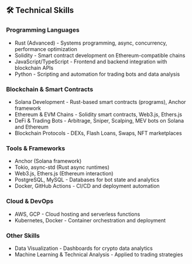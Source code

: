 ## 🛠️ Technical Skills

### Programming Languages
- Rust (Advanced) - Systems programming, async, concurrency, performance optimization
- Solidity - Smart contract development on Ethereum-compatible chains
- JavaScript/TypeScript - Frontend and backend integration with blockchain APIs
- Python - Scripting and automation for trading bots and data analysis

### Blockchain & Smart Contracts
- Solana Development - Rust-based smart contracts (programs), Anchor framework
- Ethereum & EVM Chains - Solidity smart contracts, Web3.js, Ethers.js
- DeFi & Trading Bots - Arbitrage, Sniper, Scalping, MEV bots on Solana and Ethereum
- Blockchain Protocols - DEXs, Flash Loans, Swaps, NFT marketplaces

### Tools & Frameworks
- Anchor (Solana framework)
- Tokio, async-std (Rust async runtimes)
- Web3.js, Ethers.js (Ethereum interaction)
- PostgreSQL, MySQL - Databases for bot state and analytics
- Docker, GitHub Actions - CI/CD and deployment automation

### Cloud & DevOps
- AWS, GCP - Cloud hosting and serverless functions
- Kubernetes, Docker - Container orchestration and deployment

### Other Skills
- Data Visualization - Dashboards for crypto data analytics
- Machine Learning & Technical Analysis - Applied to trading strategies
